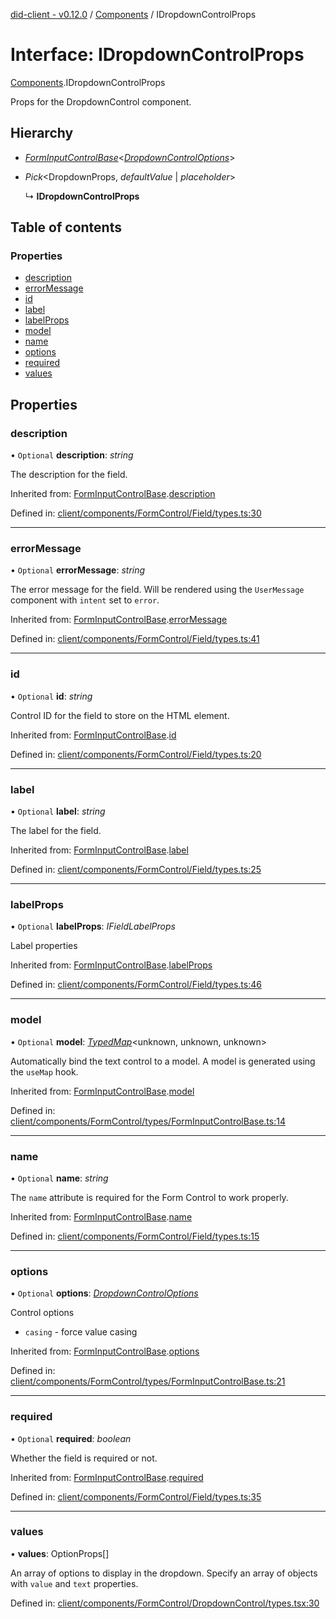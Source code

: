 [did-client - v0.12.0](../README.md) / [Components](../modules/components.md) / IDropdownControlProps

# Interface: IDropdownControlProps

[Components](../modules/components.md).IDropdownControlProps

Props for the DropdownControl component.

## Hierarchy

* [*FormInputControlBase*](components.forminputcontrolbase.md)<[*DropdownControlOptions*](components.dropdowncontroloptions.md)\>

* *Pick*<DropdownProps, *defaultValue* \| *placeholder*\>

  ↳ **IDropdownControlProps**

## Table of contents

### Properties

- [description](components.idropdowncontrolprops.md#description)
- [errorMessage](components.idropdowncontrolprops.md#errormessage)
- [id](components.idropdowncontrolprops.md#id)
- [label](components.idropdowncontrolprops.md#label)
- [labelProps](components.idropdowncontrolprops.md#labelprops)
- [model](components.idropdowncontrolprops.md#model)
- [name](components.idropdowncontrolprops.md#name)
- [options](components.idropdowncontrolprops.md#options)
- [required](components.idropdowncontrolprops.md#required)
- [values](components.idropdowncontrolprops.md#values)

## Properties

### description

• `Optional` **description**: *string*

The description for the field.

Inherited from: [FormInputControlBase](components.forminputcontrolbase.md).[description](components.forminputcontrolbase.md#description)

Defined in: [client/components/FormControl/Field/types.ts:30](https://github.com/Puzzlepart/did/blob/dev/client/components/FormControl/Field/types.ts#L30)

___

### errorMessage

• `Optional` **errorMessage**: *string*

The error message for the field. Will be rendered using
the `UserMessage` component with `intent` set to `error`.

Inherited from: [FormInputControlBase](components.forminputcontrolbase.md).[errorMessage](components.forminputcontrolbase.md#errormessage)

Defined in: [client/components/FormControl/Field/types.ts:41](https://github.com/Puzzlepart/did/blob/dev/client/components/FormControl/Field/types.ts#L41)

___

### id

• `Optional` **id**: *string*

Control ID for the field to store on the HTML element.

Inherited from: [FormInputControlBase](components.forminputcontrolbase.md).[id](components.forminputcontrolbase.md#id)

Defined in: [client/components/FormControl/Field/types.ts:20](https://github.com/Puzzlepart/did/blob/dev/client/components/FormControl/Field/types.ts#L20)

___

### label

• `Optional` **label**: *string*

The label for the field.

Inherited from: [FormInputControlBase](components.forminputcontrolbase.md).[label](components.forminputcontrolbase.md#label)

Defined in: [client/components/FormControl/Field/types.ts:25](https://github.com/Puzzlepart/did/blob/dev/client/components/FormControl/Field/types.ts#L25)

___

### labelProps

• `Optional` **labelProps**: *IFieldLabelProps*

Label properties

Inherited from: [FormInputControlBase](components.forminputcontrolbase.md).[labelProps](components.forminputcontrolbase.md#labelprops)

Defined in: [client/components/FormControl/Field/types.ts:46](https://github.com/Puzzlepart/did/blob/dev/client/components/FormControl/Field/types.ts#L46)

___

### model

• `Optional` **model**: [*TypedMap*](hooks.typedmap.md)<unknown, unknown, unknown\>

Automatically bind the text control to
a model. A model is generated using the
`useMap` hook.

Inherited from: [FormInputControlBase](components.forminputcontrolbase.md).[model](components.forminputcontrolbase.md#model)

Defined in: [client/components/FormControl/types/FormInputControlBase.ts:14](https://github.com/Puzzlepart/did/blob/dev/client/components/FormControl/types/FormInputControlBase.ts#L14)

___

### name

• `Optional` **name**: *string*

The `name` attribute is required for the Form Control
to work properly.

Inherited from: [FormInputControlBase](components.forminputcontrolbase.md).[name](components.forminputcontrolbase.md#name)

Defined in: [client/components/FormControl/Field/types.ts:15](https://github.com/Puzzlepart/did/blob/dev/client/components/FormControl/Field/types.ts#L15)

___

### options

• `Optional` **options**: [*DropdownControlOptions*](components.dropdowncontroloptions.md)

Control options

- `casing` - force value casing

Inherited from: [FormInputControlBase](components.forminputcontrolbase.md).[options](components.forminputcontrolbase.md#options)

Defined in: [client/components/FormControl/types/FormInputControlBase.ts:21](https://github.com/Puzzlepart/did/blob/dev/client/components/FormControl/types/FormInputControlBase.ts#L21)

___

### required

• `Optional` **required**: *boolean*

Whether the field is required or not.

Inherited from: [FormInputControlBase](components.forminputcontrolbase.md).[required](components.forminputcontrolbase.md#required)

Defined in: [client/components/FormControl/Field/types.ts:35](https://github.com/Puzzlepart/did/blob/dev/client/components/FormControl/Field/types.ts#L35)

___

### values

• **values**: OptionProps[]

An array of options to display in the dropdown. Specify an array
of objects with `value` and `text` properties.

Defined in: [client/components/FormControl/DropdownControl/types.tsx:30](https://github.com/Puzzlepart/did/blob/dev/client/components/FormControl/DropdownControl/types.tsx#L30)
